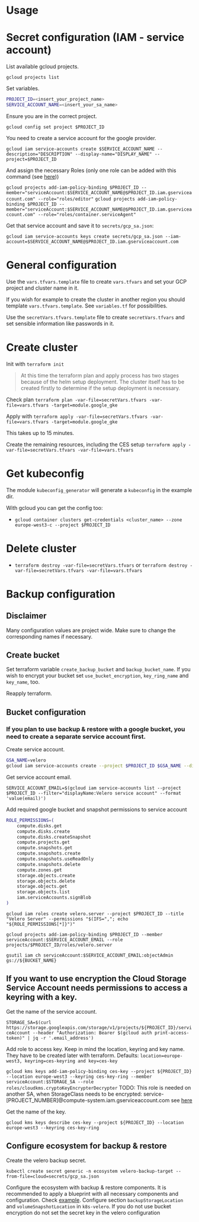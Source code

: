 # Usage

# Secret configuration (IAM - service account)

List available gcloud projects.

`gcloud projects list`

Set variables.

```bash
PROJECT_ID=<insert_your_project_name>
SERVICE_ACCOUNT_NAME=<insert_your_sa_name>
```

Ensure you are in the correct project.

`gcloud config set project $PROJECT_ID`

You need to create a service account for the google provider.

`gcloud iam service-accounts create $SERVICE_ACCOUNT_NAME --description="DESCRIPTION" --display-name="DISPLAY_NAME" --project=$PROJECT_ID`

And assign the necessary Roles (only one role can be added with this command (see [here](https://www.googlecloudcommunity.com/gc/Developer-Tools/multiple-role-for-gcloud-iam-service-accounts-add-iam-policy/m-p/686863)))

`gcloud projects add-iam-policy-binding $PROJECT_ID --member="serviceAccount:$SERVICE_ACCOUNT_NAME@$PROJECT_ID.iam.gserviceaccount.com" --role="roles/editor"`
`gcloud projects add-iam-policy-binding $PROJECT_ID --member="serviceAccount:$SERVICE_ACCOUNT_NAME@$PROJECT_ID.iam.gserviceaccount.com" --role="roles/container.serviceAgent"`

Get that service account and save it to `secrets/gcp_sa.json`:

`gcloud iam service-accounts keys create secrets/gcp_sa.json --iam-account=$SERVICE_ACCOUNT_NAME@$PROJECT_ID.iam.gserviceaccount.com`

# General configuration
Use the `vars.tfvars.template` file to create `vars.tfvars` and set your GCP project and cluster name in it.

If you wish for example to create the cluster in another region you should template `vars.tfvars.template`.
See `variables.tf` for possibilities.

Use the `secretVars.tfvars.template` file to create `secretVars.tfvars` and set sensible information like passwords in it.

# Create cluster

Init with `terraform init`

> At this time the terraform plan and apply process has two stages because of the helm setup deployment.
> The cluster itself has to be created firstly to determine if the setup deployment is necessary.

Check plan
`terraform plan -var-file=secretVars.tfvars -var-file=vars.tfvars -target=module.google_gke`

Apply with
`terraform apply -var-file=secretVars.tfvars -var-file=vars.tfvars -target=module.google_gke`

This takes up to 15 minutes.

Create the remaining resources, including the CES setup
`terraform apply -var-file=secretVars.tfvars -var-file=vars.tfvars`

# Get kubeconfig

The module `kubeconfig_generator` will generate a `kubeconfig` in the example dir.

With gcloud you can get the config too:

- `gcloud container clusters get-credentials <cluster_name> --zone europe-west3-c --project $PROJECT_ID`

# Delete cluster

- `terraform destroy -var-file=secretVars.tfvars`
  or `terraform destroy -var-file=secretVars.tfvars -var-file=vars.tfvars`

# Backup configuration

## Disclaimer

Many configuration values are project wide. Make sure to change the corresponding names if necessary.

## Create bucket

Set terraform variable `create_backup_bucket` and `backup_bucket_name`. If you wish to encrypt your bucket set `use_bucket_encryption`, 
`key_ring_name` and `key_name`, too.

Reapply terraform.

## Bucket configuration

### If you plan to use backup & restore with a google bucket, you need to create a separate service account first.

Create service account.

```bash
GSA_NAME=velero
gcloud iam service-accounts create --project $PROJECT_ID $GSA_NAME --display-name "Velero service account"
```

Get service account email.

`SERVICE_ACCOUNT_EMAIL=$(gcloud iam service-accounts list --project $PROJECT_ID --filter="displayName:Velero service account" --format 'value(email)')`

Add required google bucket and snapshot permissions to service account

```bash
ROLE_PERMISSIONS=(
    compute.disks.get
    compute.disks.create
    compute.disks.createSnapshot
    compute.projects.get
    compute.snapshots.get
    compute.snapshots.create
    compute.snapshots.useReadOnly
    compute.snapshots.delete
    compute.zones.get
    storage.objects.create
    storage.objects.delete
    storage.objects.get
    storage.objects.list
    iam.serviceAccounts.signBlob
)
```

`gcloud iam roles create velero.server --project $PROJECT_ID --title "Velero Server" --permissions "$(IFS=","; echo "${ROLE_PERMISSIONS[*]}")"`

`gcloud projects add-iam-policy-binding $PROJECT_ID --member serviceAccount:$SERVICE_ACCOUNT_EMAIL --role projects/$PROJECT_ID/roles/velero.server`

`gsutil iam ch serviceAccount:$SERVICE_ACCOUNT_EMAIL:objectAdmin gs://${BUCKET_NAME}`

## If you want to use encryption the Cloud Storage Service Account needs permissions to access a keyring with a key.

Get the name of the service account.

`STORAGE_SA=$(curl https://storage.googleapis.com/storage/v1/projects/${PROJECT_ID}/serviceAccount --header "Authorization: Bearer $(gcloud auth print-access-token)" | jq -r '.email_address')`

Add role to access key. Keep in mind the location, keyring and key name. They have to be created later with terraform.
Defaults: `location=europe-west3, keyring=ces-keyring and key=ces-key`

`gcloud kms keys add-iam-policy-binding ces-key --project ${PROJECT_ID} --location europe-west3 --keyring ces-key-ring --member serviceAccount:$STORAGE_SA --role roles/cloudkms.cryptoKeyEncrypterDecrypter`
TODO: This role is needed on another SA, when StorageClass needs to be encrypted: service-[PROJECT_NUMBER]@compute-system.iam.gserviceaccount.com see [here](https://stackoverflow.com/questions/59715312/grant-permission-to-use-the-key-in-gke)

Get the name of the key.

`gcloud kms keys describe ces-key --project ${PROJECT_ID} --location europe-west3 --keyring ces-key-ring`

## Configure ecosystem for backup & restore

Create the velero backup secret.

`kubectl create secret generic -n ecosystem velero-backup-target --from-file=cloud=secrets/gcp_sa.json`

Configure the ecosystem with backup & restore components.
It is recommended to apply a blueprint with all necessary components and configuration.
Check [example](example/full_ces_blueprint_with_gcp_backup.yaml).
Configure section `backupStorageLocation` and `volumeSnapshotLocation` in `k8s-velero`.
If you do not use bucket encryption do not set the secret key in the velero configuration
